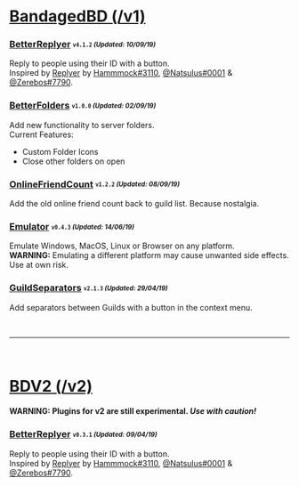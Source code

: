 # [BandagedBD (/v1)](/v1)

### [BetterReplyer](/v1/BetterReplyer.plugin.js) <sub><sup>`v4.1.2` *(Updated: 10/09/19)*</sup></sub>
Reply to people using their ID with a button.  
Inspired by [Replyer](https://github.com/cosmicsalad/Discord-Themes-and-Plugins/blob/master/plugins/replyer.plugin.js) by [Hammmock#3110](https://github.com/cosmicsalad), [@Natsulus#0001](https://github.com/Delivator) & [@Zerebos#7790](https://github.com/rauenzi).

### [BetterFolders](/v1/BetterFolders.plugin.js) <sub><sup>`v1.0.0` *(Updated: 02/09/19)*</sup></sub>
Add new functionality to server folders.  
Current Features:
- Custom Folder Icons
- Close other folders on open

### [OnlineFriendCount](/v1/OnlineFriendCount.plugin.js) <sub><sup>`v1.2.2` *(Updated: 08/09/19)*</sup></sub>
Add the old online friend count back to guild list. Because nostalgia.

### [Emulator](/v1/Emulator.plugin.js) <sub><sup>`v0.4.3` *(Updated: 14/06/19)*</sup></sub>
Emulate Windows, MacOS, Linux or Browser on any platform.  
**WARNING:** Emulating a different platform may cause unwanted side effects. Use at own risk.

### [GuildSeparators](/v1/GuildSeparators.plugin.js) <sub><sup>`v2.1.3` *(Updated: 29/04/19)*</sup></sub>
Add separators between Guilds with a button in the context menu.

<br>

---

<br>

# [BDV2 (/v2)](/v2)
#### **WARNING:** Plugins for v2 are still experimental. *Use with caution!*

### [BetterReplyer](/v2/BetterReplyer) <sub><sup>`v0.3.1` *(Updated: 09/04/19)*</sup></sub>
Reply to people using their ID with a button.  
Inspired by [Replyer](https://github.com/cosmicsalad/Discord-Themes-and-Plugins/blob/master/plugins/replyer.plugin.js) by [Hammmock#3110](https://github.com/cosmicsalad), [@Natsulus#0001](https://github.com/Delivator) & [@Zerebos#7790](https://github.com/rauenzi).